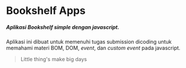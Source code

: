# Bookshelf Apps
##### Aplikasi Bookshelf simple dengan javascript.
Aplikasi ini dibuat untuk memenuhi tugas submission dicoding untuk memahami materi BOM, DOM, *event*, dan *custom event* pada javascript.
> Little thing's make big days
